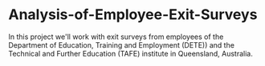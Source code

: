 # Analysis-of-Employee-Exit-Surveys




In this project we'll work with exit surveys from employees of the Department of Education, Training and Employment (DETE)) and the Technical and Further Education (TAFE) institute in Queensland, Australia.
